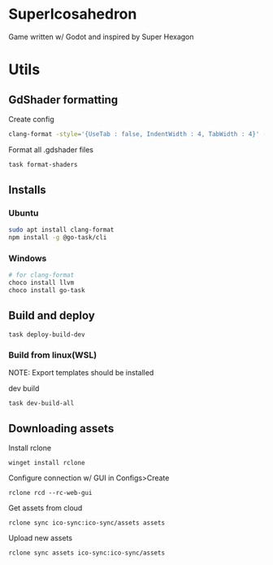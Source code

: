 # SuperIcosahedron

Game written w/ Godot and inspired by Super Hexagon

# Utils

## GdShader formatting

Create config

```sh
clang-format -style='{UseTab : false, IndentWidth : 4, TabWidth : 4}' -dump-config > .clang-format
```

Format all .gdshader files

```sh
task format-shaders
```

## Installs

### Ubuntu

```sh
sudo apt install clang-format
npm install -g @go-task/cli
```

### Windows

```sh
# for clang-format
choco install llvm
choco install go-task
```

## Build and deploy

    task deploy-build-dev

### Build from linux(WSL)

NOTE: Export templates should be installed

dev build

    task dev-build-all

## Downloading assets

Install rclone

    winget install rclone

Configure connection w/ GUI in Configs>Create

    rclone rcd --rc-web-gui

Get assets from cloud

    rclone sync ico-sync:ico-sync/assets assets

Upload new assets

    rclone sync assets ico-sync:ico-sync/assets
